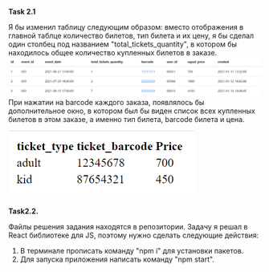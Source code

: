 **Task 2.1**

Я бы изменил таблицу следующим образом: вместо отображения в главной таблце количество билетов, тип билета и их цену, я бы сделал один столбец под названием "total_tickets_quantity", в котором бы находилось общее количество купленных билетов в заказе.
![image](https://github.com/Science-B/task2/blob/master/imgs/table.png)
При нажатии на barcode каждого заказа, появлялось бы дополнительное окно, в котором был бы виден список всех купленных билетов в этом заказе, а именно тип билета, barcode билета и цена.

![image](https://github.com/Science-B/task2/blob/master/imgs/modal.png)


**Task2.2.**

Файлы решения задания находятся в репозитории.
Задачу я решал в React библиотеке для JS, поэтому нужно сделать следующие действия:
1. В терминале прописать команду "npm i" для установки пакетов.
2. Для запуска приложения написать команду "npm start".
